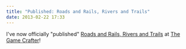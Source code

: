 ```yaml
---
title: "Published: Roads and Rails, Rivers and Trails"
date: 2013-02-22 17:33
---
```

I've now officially "published" [Roads and Rails, Rivers and Trails](games/roads-rails-rivers-trails) at [The Game Crafter](https://www.thegamecrafter.com/games/roads-rails-rivers-trails)!
